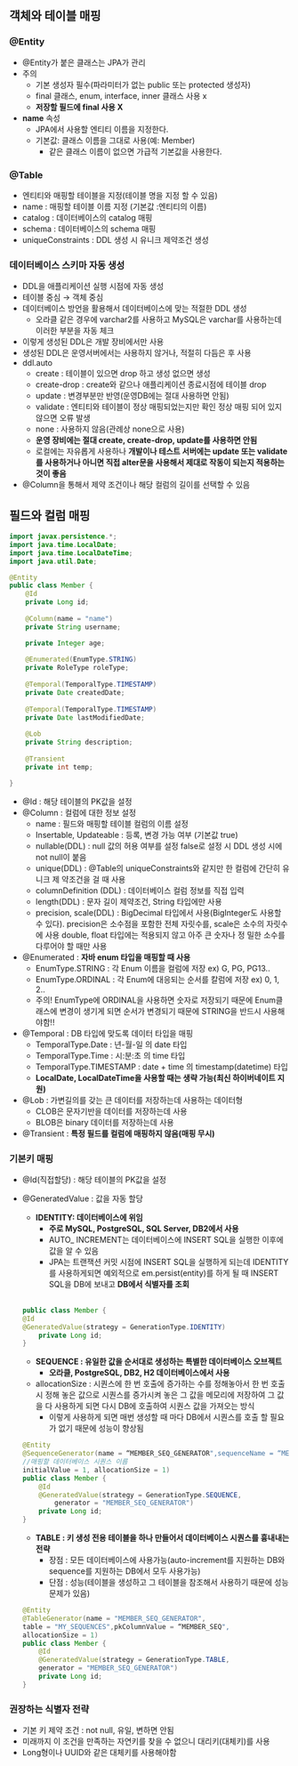 ## 객체와 테이블 매핑

### @Entity
- @Entity가 붙은 클래스는 JPA가 관리
- 주의
    - 기본 생성자 필수(파라미터가 없는 public 또는 protected 생성자)
    - final 클래스, enum, interface, inner 클래스 사용 x
    - **저장할 필드에 final 사용 X**
- **name** 속성
    - JPA에서 사용할 엔티티 이름을 지정한다.
    - 기본값: 클래스 이름을 그대로 사용(예: Member)
        - 같은 클래스 이름이 없으면 가급적 기본값을 사용한다.

### @Table
- 엔티티와 매핑할 테이블을 지정(테이블 명을 지정 할 수 있음)
- name : 매핑할 테이블 이름 지정 (기본값 :엔티티의 이름)
- catalog : 데이터베이스의 catalog 매핑
- schema : 데이터베이스의 schema 매핑
- uniqueConstraints : DDL 생성 시 유니크 제약조건 생성

### 데이터베이스 스키마 자동 생성

- DDL을 애플리케이션 실행 시점에 자동 생성
- 테이블 중심 → 객체 중심
- 데이터베이스 방언을 활용해서 데이터베이스에 맞는 적절한 DDL 생성
    - 오라클 같은 경우에 varchar2를 사용하고 MySQL은 varchar를 사용하는데 이러한 부분을 자동 체크
- 이렇게 생성된 DDL은 개발 장비에서만 사용
- 생성된 DDL은 운영서버에서는 사용하지 않거나, 적절히 다듬은 후 사용
- ddl.auto
    - create : 테이블이 있으면 drop 하고 생성 없으면 생성
    - create-drop : create와 같으나 애플리케이션 종료시점에 테이블 drop
    - update : 변경부분만 반영(운영DB에는 절대 사용하면 안됨)
    - validate : 엔티티와 테이블이 정상 매핑되었는지만 확인 정상 매핑 되어 있지 않으면 오류 발생
    - none : 사용하지 않음(관례상 none으로 사용)
    - **운영 장비에는 절대 create, create-drop, update를 사용하면 안됨**
    - 로컬에는 자유롭게 사용하나 **개발이나 테스트 서버에는 update 또는 validate를 사용하거나 아니면 직접 alter문을 사용해서 제대로 작동이 되는지 적용하는 것이 좋음**
- @Column을 통해서 제약 조건이나 해당 컬럼의 길이를 선택할 수 있음

## 필드와 컬럼 매핑
``` java
import javax.persistence.*;
import java.time.LocalDate;
import java.time.LocalDateTime;
import java.util.Date;

@Entity
public class Member {
	@Id
	private Long id;
	
	@Column(name = "name")
	private String username;

	private Integer age;
	
	@Enumerated(EnumType.STRING)
	private RoleType roleType;
	
	@Temporal(TemporalType.TIMESTAMP)
	private Date createdDate;
	
	@Temporal(TemporalType.TIMESTAMP)
	private Date lastModifiedDate;
	
	@Lob
	private String description;
	
	@Transient
	private int temp;

}
```
- @Id : 해당 테이블의 PK값을 설정
- @Column : 컬럼에 대한 정보 설정
    - name : 필드와 매핑할 테이블 컬럼의 이름 설정
    - Insertable, Updateable : 등록, 변경 가능 여부 (기본값 true)
    - nullable(DDL) : null 값의 허용 여부를 설정 false로 설정 시 DDL 생성 시에 not null이 붙음
    - unique(DDL) : @Table의 uniqueConstraints와 같지만 한 컬럼에 간단히 유니크 제 약조건을 걸 때 사용
    - columnDefinition (DDL) : 데이터베이스 컬럼 정보를 직접 입력
    - length(DDL) : 문자 길이 제약조건, String 타입에만 사용
    - precision, scale(DDL) : BigDecimal 타입에서 사용(BigInteger도 사용할 수 있다). precision은 소수점을 포함한 전체 자릿수를, scale은 소수의 자릿수에 사용 double, float 타입에는 적용되지 않고 아주 큰 숫자나 정 밀한 소수를 다루어야 할 때만 사용
- @Enumerated : ****자바 enum 타입을 매핑할 때 사용****
    - EnumType.STRING : 각 Enum 이름을 컬럼에 저장 ex) G, PG, PG13..
    - EnumType.ORDINAL : 각 Enum에 대응되는 순서를 칼럼에 저장 ex) 0, 1, 2..
    - 주의! EnumType에 ORDINAL을 사용하면 숫자로 저장되기 때문에 Enum클래스에 변경이 생기게 되면 순서가 변경되기 때문에 STRING을 반드시 사용해야함!!
- @Temporal : DB 타입에 맞도록 데이터 타입을 매핑
    - TemporalType.Date : 년-월-일 의 date 타입
    - TemporalType.Time : 시:분:초 의  time 타입
    - TemporalType.TIMESTAMP : date + time 의 timestamp(datetime) 타입
    - ****LocalDate, LocalDateTime을 사용할 때는 생략 가능(최신 하이버네이트 지원)****
- @Lob : 가변길의를 갖는 큰 데이터를 저장하는데 사용하는 데이터형
    - CLOB은 문자기반을 데이터를 저장하는데 사용
    - BLOB은 binary 데이터를 저장하는데 사용
- @Transient : **특정 필드를 컬럼에 매핑하지 않음(매핑 무시)**

### 기본키 매핑

- @Id(직접할당) : 해당 테이블의 PK값을 설정
- @GeneratedValue : 값을 자동 할당
    - **IDENTITY: 데이터베이스에 위임**
        - **주로 MySQL, PostgreSQL, SQL Server, DB2에서 사용**
        - AUTO_ INCREMENT는 데이터베이스에 INSERT SQL을 실행한 이후에 값을 알 수 있음
        - JPA는 트랜잭션 커밋 시점에 INSERT SQL을 실행하게 되는데 IDENTITY를 사용하게되면 예외적으로 em.persist(entity)를 하게 될 때 INSERT SQL을 DB에 보내고 **DB에서 식별자를 조회**

    <br>

    ```java 
    public class Member {
	@Id
    @GeneratedValue(strategy = GenerationType.IDENTITY)
	    private Long id;
    }
    ``` 
        
    - **SEQUENCE : 유일한 값을 순서대로 생성하는 특별한 데이터베이스 오브젝트**
        - **오라클, PostgreSQL, DB2, H2 데이터베이스에서 사용**
    - allocationSize : 시퀀스에 한 번 호출에 증가하는 수를 정해놓아서 한 번 호출 시 정해 놓은 값으로 시퀀스를 증가시켜 놓은 그 값을 메모리에 저장하여 그 값을 다 사용하게 되면 다시 DB에 호출하여 시퀀스 값을 가져오는 방식
        - 이렇게 사용하게 되면 매번 생성할 때 마다 DB에서 시퀀스를 호출 할 필요가 없기 때문에 성능이 향상됨
    
    ``` java 
    @Entity
    @SequenceGenerator(name = “MEMBER_SEQ_GENERATOR",sequenceName = “MEMBER_SEQ", 
    //매핑할 데이터베이스 시퀀스 이름
    initialValue = 1, allocationSize = 1)
    public class Member {
        @Id
        @GeneratedValue(strategy = GenerationType.SEQUENCE,
            generator = "MEMBER_SEQ_GENERATOR")
        private Long id;
    }
    ```
    - **TABLE : 키 생성 전용 테이블을 하나 만들어서 데이터베이스 시퀀스를 흉내내는 전략**
        - 장점 : 모든 데이터베이스에 사용가능(auto-increment를 지원하는 DB와 sequence를 지원하는 DB에서 모두 사용가능)
        - 단점 : 성능(테이블을 생성하고 그 테이블을 참조해서 사용하기 때문에 성능 문제가 있음)

    ``` java
    @Entity
    @TableGenerator(name = "MEMBER_SEQ_GENERATOR",
    table = "MY_SEQUENCES",pkColumnValue = “MEMBER_SEQ", 
    allocationSize = 1)
    public class Member {
        @Id
        @GeneratedValue(strategy = GenerationType.TABLE,
        generator = "MEMBER_SEQ_GENERATOR")
        private Long id;
    }
    ```

### 권장하는 식별자 전략

- 기본 키 제약 조건 : not null, 유일, 변하면 안됨
- 미래까지 이 조건을 만족하는 자연키를 찾을 수 없으니 대리키(대체키)를 사용
- Long형이나 UUID와 같은 대체키를 사용해야함

